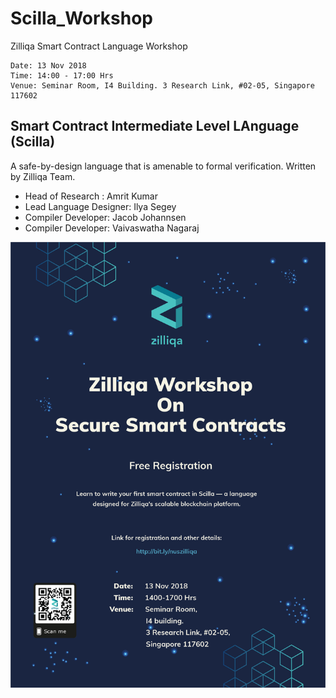 # Scilla_Workshop
Zilliqa Smart Contract Language Workshop
```
Date: 13 Nov 2018
Time: 14:00 - 17:00 Hrs
Venue: Seminar Room, I4 Building. 3 Research Link, #02-05, Singapore 117602
```

## Smart Contract Intermediate Level LAnguage (Scilla)
A safe-by-design language that is amenable to formal verification. Written by Zilliqa Team.
+ Head of Research : Amrit Kumar
+ Lead Language Designer: Ilya Segey
+ Compiler Developer: Jacob Johannsen
+ Compiler Developer: Vaivaswatha Nagaraj

![Poster](assets/Zil_Poster_300ppi.png)
